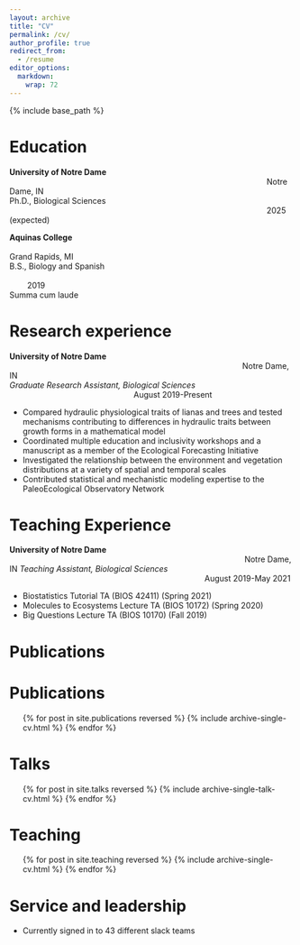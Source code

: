 ```yaml
---
layout: archive
title: "CV"
permalink: /cv/
author_profile: true
redirect_from:
  - /resume
editor_options: 
  markdown: 
    wrap: 72
---
```


{% include base_path %}

# Education

**University of Notre Dame**
                                                                                                                    Notre Dame, IN\
Ph.D., Biological Sciences                                                                                                                     2025 (expected)

**Aquinas College**                                                                                                                               Grand Rapids, MI\
B.S., Biology and Spanish                                                                                                                                         2019\
Summa cum laude

# Research experience

**University of Notre Dame**                                                                                                          Notre Dame, IN\
*Graduate Research Assistant, Biological Sciences*                                                         August 2019-Present
* Compared hydraulic physiological traits of lianas and trees and tested mechanisms contributing to differences in hydraulic traits between growth forms in a mathematical model
* Coordinated multiple education and inclusivity workshops and a manuscript as a member of the Ecological Forecasting Initiative
* Investigated the relationship between the environment and vegetation distributions at a variety of spatial and temporal scales
* Contributed statistical and mechanistic modeling expertise to the PaleoEcological Observatory Network

# Teaching Experience

**University of Notre Dame**                                                                                                           Notre Dame, IN
*Teaching Assistant, Biological Sciences*                                                                                         August 2019-May 2021
* Biostatistics Tutorial TA (BIOS 42411) (Spring 2021)
* Molecules to Ecosystems Lecture TA (BIOS 10172) (Spring 2020)
* Big Questions Lecture TA (BIOS 10170) (Fall 2019)

# Publications

# Publications

<ul>{% for post in site.publications reversed %} {% include
archive-single-cv.html %} {% endfor %}</ul>

# Talks

<ul>{% for post in site.talks reversed %} {% include
archive-single-talk-cv.html %} {% endfor %}</ul>

# Teaching

<ul>{% for post in site.teaching reversed %} {% include
archive-single-cv.html %} {% endfor %}</ul>

# Service and leadership

-   Currently signed in to 43 different slack teams
